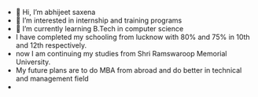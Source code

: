 - 👋 Hi, I’m abhijeet saxena
- 👀 I’m interested in internship and training programs
- 🌱 I’m currently learning B.Tech in computer science
- I have completed my schooling from lucknow with 80% and 75% in 10th and 12th respectively.
- now I am continuing my studies from Shri Ramswaroop Memorial University.
- My future plans are to do MBA from abroad and do better in technical and management field
- 

<!---
abhijeet040/abhijeet040 is a ✨ special ✨ repository because its `README.md` (this file) appears on your GitHub profile.
You can click the Preview link to take a look at your changes.
--->
